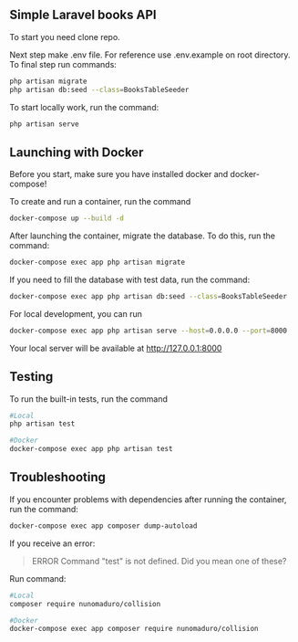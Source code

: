 
## Simple Laravel books API

To start you need clone repo.

Next step make .env file. For reference use .env.example on root directory.
To final step run commands:
```sh
php artisan migrate
php artisan db:seed --class=BooksTableSeeder
```
To start locally work, run the command:

```sh
php artisan serve
```


## Launching with Docker

Before you start, make sure you have installed  docker and docker-compose!

To create and run a container, run the command

```sh
docker-compose up --build -d
```


After launching the container, migrate the database. To do this, run the command:

```sh
docker-compose exec app php artisan migrate
```

If you need to fill the database with test data, run the command:

```sh
docker-compose exec app php artisan db:seed --class=BooksTableSeeder
```

For local development, you can run 

```sh
docker-compose exec app php artisan serve --host=0.0.0.0 --port=8000
```
Your local server will be available at http://127.0.0.1:8000

## Testing 

To run the built-in tests, run the command

```sh
#Local
php artisan test 
```

```sh
#Docker
docker-compose exec app php artisan test 
```


## Troubleshooting 

If you encounter problems with dependencies after running the container, run the command:

```sh
docker-compose exec app composer dump-autoload
```

If you receive an error:

> ERROR Command "test" is not defined. Did you mean one of these?

Run command:

```sh
#Local
composer require nunomaduro/collision
```

```sh
#Docker
docker-compose exec app composer require nunomaduro/collision 
```
